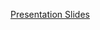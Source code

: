 [Presentation Slides](https://docs.google.com/presentation/d/1X40ThDQA6HQaboQzbK5fRo5fs1SMS49fAeLnQMWJZ38/edit#slide=id.p)
